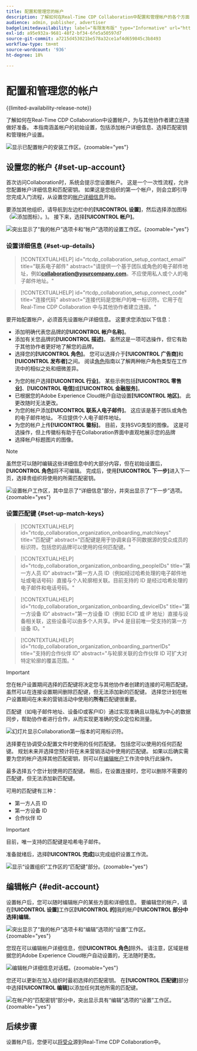 ```yaml
---
title: 配置和管理您的帐户
description: 了解如何在Real-Time CDP Collaboration中配置和管理帐户的各个方面
audience: admin, publisher, advertiser
badgelimitedavailability: label="有限发布版" type="Informative" url="https://helpx.adobe.com/legal/product-descriptions/real-time-customer-data-platform-collaboration.html newtab=true"
exl-id: a95e932a-9681-48f2-bf34-6fe5a50597d7
source-git-commit: a7215d453021be578a32ce1af4d659845c3b8493
workflow-type: tm+mt
source-wordcount: '936'
ht-degree: 18%

---
```


# 配置和管理您的帐户

{{limited-availability-release-note}}

了解如何在Real-Time CDP Collaboration中设置帐户，为与其他协作者建立连接做好准备。 本指南涵盖帐户的初始设置，包括添加帐户详细信息、选择匹配密钥和管理帐户设置。

![显示已配置帐户的安装工作区。](/help/assets/setup/manage-account/my-account.png){zoomable="yes"}

## 设置您的帐户 {#set-up-account}

首次访问Collaboration时，系统会提示您设置帐户。 这是一个一次性流程，允许您配置帐户详细信息和匹配密钥。 如果这是您组织的第一个帐户，则会立即引导您完成入门流程，从设置您的[帐户详细信息](#set-up-details)开始。

要添加其他组织，请导航到左边栏中的&#x200B;**[!UICONTROL 设置]**，然后选择添加图标（![添加图标）。](/help/assets/icons/plus.png))。 接下来，选择&#x200B;**[!UICONTROL 帐户]**。

![突出显示了“我的帐户”选项卡和“帐户”选项的设置工作区。](/help/assets/setup/manage-account/add-new-account.png){zoomable="yes"}

### 设置详细信息 {#set-up-details}

>[!CONTEXTUALHELP]
>id="rtcdp_collaboration_setup_contact_email"
>title="联系电子邮件"
>abstract="请提供一个基于团队或角色的电子邮件地址，例如&#x200B;**collaboration@yourcompany.com**。不应使用私人或个人的电子邮件地址。"

>[!CONTEXTUALHELP]
>id="rtcdp_collaboration_setup_connect_code"
>title="连接代码"
>abstract="连接代码是您帐户的唯一标识符。它用于在 Real-Time CDP Collaboration 中与其他协作者建立连接。"

要开始配置帐户，必须首先设置帐户详细信息。 这要求您添加以下信息：

* 添加明确代表您品牌的&#x200B;**[!UICONTROL 帐户名称]**。
* 添加有关您品牌的&#x200B;**[!UICONTROL 描述]**。 虽然这是一项可选操作，但它有助于其他协作者更好地了解您的品牌。
* 选择您的&#x200B;**[!UICONTROL 角色]**。 您可以选择介于&#x200B;**[!UICONTROL 广告商]**&#x200B;和&#x200B;**[!UICONTROL 发布者]**&#x200B;之间。 阅读[角色](/help/guide/overview/roles.md)指南以了解两种帐户角色类型在工作流中的相似之处和细微差异。
<!-- The above will need to be updated when I update things for B2B -->
* 为您的帐户选择&#x200B;**[!UICONTROL 行业]**。 某些示例包括&#x200B;**[!UICONTROL 零售业]**、**[!UICONTROL 电信]**&#x200B;或&#x200B;**[!UICONTROL 金融服务]**。
* 已根据您的Adobe Experience Cloud帐户自动设置&#x200B;**[!UICONTROL 地区]**。 此更改随时无法更改。
* 为您的帐户添加&#x200B;**[!UICONTROL 联系人电子邮件]**。 这应该是基于团队或角色的电子邮件地址。 不应提供个人电子邮件地址。
* 为您的帐户上传&#x200B;**[!UICONTROL 徽标]**。 目前，支持SVG类型的图像。 这是可选操作，但上传徽标有助于在Collaboration界面中直观地展示您的品牌
* 选择帐户标题图片的图像。

>[!NOTE]
>
>虽然您可以随时编辑这些详细信息中的大部分内容，但在初始设置后，**[!UICONTROL 角色]**&#x200B;将不可编辑。 完成后，使用&#x200B;**[!UICONTROL 下一步]**&#x200B;进入下一页，选择贵组织将使用的所需匹配密钥。

![设置帐户工作区，其中显示了“详细信息”部分，并突出显示了“下一步”选项。](/help/assets/setup/manage-account/add-account-details.png){zoomable="yes"}

### 设置匹配键 {#set-up-match-keys}

>[!CONTEXTUALHELP]
>id="rtcdp_collaboration_organization_onboarding_matchkeys"
>title="匹配键"
>abstract="匹配键是用于协调来自不同数据源的受众成员的标识符。包括您的品牌可以使用的任何匹配键。"

>[!CONTEXTUALHELP]
>id="rtcdp_collaboration_organization_onboarding_peopleIDs"
>title="第一方人员 ID"
>abstract="第一方人员 ID（例如经过哈希处理的电子邮件地址或电话号码）直接与个人轮廓相关联。目前支持的 ID 是经过哈希处理的电子邮件和电话号码。"

>[!CONTEXTUALHELP]
>id="rtcdp_collaboration_organization_onboarding_deviceIDs"
>title="第一方设备 ID"
>abstract="第一方设备 ID（例如 ECID 或 IP 地址）直接与设备相关联，这些设备可以由多个人共享。IPv4 是目前唯一受支持的第一方设备 ID。"

>[!CONTEXTUALHELP]
>id="rtcdp_collaboration_organization_onboarding_partnerIDs"
>title="支持的合作伙伴 ID"
>abstract="与轮廓关联的合作伙伴 ID 可扩大对特定轮廓的覆盖范围。"

>[!IMPORTANT]
>
>您在帐户设置期间选择的匹配键将决定您与其他协作者创建的连接的可用匹配键。 虽然可以在连接设置期间删除匹配键，但无法添加新的匹配键。 选择您计划在帐户设置期间在未来的营销活动中使用的&#x200B;**所有**&#x200B;匹配键很重要。

匹配键（如电子邮件地址、设备ID或客户ID）通过实现准确且以隐私为中心的数据同步，帮助协作者进行合作，从而实现更准确的受众定位和测量。

![幻灯片显示Collaboration第一版本的可用标识符。](/help/assets/setup/manage-account/available-identifiers.png)

<!-- Eventually replace this image above to match branding better. -->

选择要在协调受众配置文件时使用的任何匹配键。 包括您可以使用的任何匹配键。 规划未来并选择您预计将在未来营销活动中使用的匹配键。 如果以后确实需要为您的帐户选择其他匹配密钥，则可以在[编辑帐户](#edit-account)工作流中执行此操作。

最多选择五个您计划使用的匹配键。 稍后，在设置连接时，您可以删除不需要的匹配键，但无法添加新匹配键。

可用的匹配键有三种：

* 第一方人员 ID
* 第一方设备 ID
* 合作伙伴 ID

>[!IMPORTANT]
>
>目前，唯一支持的匹配键是哈希电子邮件。

准备就绪后，选择&#x200B;**[!UICONTROL 完成]**&#x200B;以完成组织设置工作流。

![显示“设置组织”工作区的“匹配键”部分。](/help/assets/setup/manage-account/add-account-match-keys.png){zoomable="yes"}

## 编辑帐户 {#edit-account}

设置帐户后，您可以随时编辑帐户的某些方面和详细信息。 要编辑您的帐户，请在&#x200B;**[!UICONTROL 设置]**&#x200B;工作区&#x200B;**[!UICONTROL 的]**&#x200B;我的帐户&#x200B;**[!UICONTROL 部分中选择]编辑**。

![突出显示了“我的帐户”选项卡和“编辑”选项的“设置”工作区。](/help/assets/setup/manage-account/edit-account.png){zoomable="yes"}

您现在可以编辑帐户详细信息，但&#x200B;**[!UICONTROL 角色]**&#x200B;除外。 请注意，区域是根据您的Adobe Experience Cloud帐户自动设置的，无法随时更改。

![编辑帐户详细信息对话框。](/help/assets/setup/manage-account/editable-options.png){zoomable="yes"}

您还可以更新在加入组织时最初选择的匹配密钥。 在&#x200B;**[!UICONTROL 匹配键]**&#x200B;部分中选择&#x200B;**[!UICONTROL 编辑]**&#x200B;以添加任何其他所需的匹配键。

![在帐户的“匹配密钥”部分中，突出显示具有“编辑”选项的“设置”工作区。](/help/assets/setup/manage-account/edit-match-keys.png){zoomable="yes"}

## 后续步骤

设置帐户后，您便可以[将受众](/help/guide/setup/onboard-audiences.md)源到Real-Time CDP Collaboration中。
